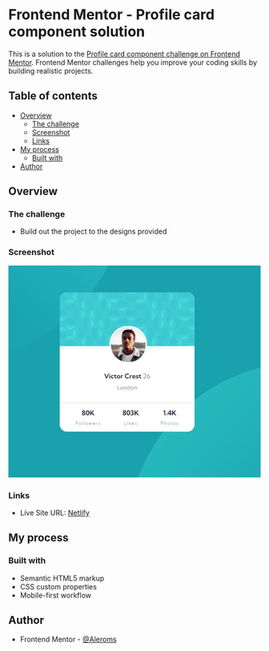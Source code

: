 # Frontend Mentor - Profile card component solution

This is a solution to the [Profile card component challenge on Frontend Mentor](https://www.frontendmentor.io/challenges/profile-card-component-cfArpWshJ). Frontend Mentor challenges help you improve your coding skills by building realistic projects. 

## Table of contents

- [Overview](#overview)
  - [The challenge](#the-challenge)
  - [Screenshot](#screenshot)
  - [Links](#links)
- [My process](#my-process)
  - [Built with](#built-with)
- [Author](#author)

## Overview

### The challenge

- Build out the project to the designs provided

### Screenshot

![](Capture.JPG)

### Links

- Live Site URL: [Netlify](https://kaleidoscopic-stardust-036498.netlify.app/)

## My process

### Built with

- Semantic HTML5 markup
- CSS custom properties
- Mobile-first workflow
## Author

- Frontend Mentor - [@Aleroms](https://www.frontendmentor.io/profile/aleroms)